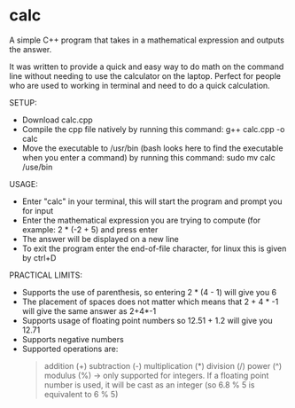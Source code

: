 # calc
A simple C++ program that takes in a mathematical expression and outputs the answer.

It was written to provide a quick and easy way to do math on the command line without needing to use the calculator on the laptop.
Perfect for people who are used to working in terminal and need to do a quick calculation.

SETUP:
  - Download calc.cpp
  - Compile the cpp file natively by running this command: g++ calc.cpp -o calc
  - Move the executable to /usr/bin (bash looks here to find the executable when you enter a command) by running this command: sudo mv calc /use/bin

USAGE:
  - Enter "calc" in your terminal, this will start the program and prompt you for input
  - Enter the mathematical expression you are trying to compute (for example: 2 * (-2 + 5) and press enter
  - The answer will be displayed on a new line
  - To exit the program enter the end-of-file character, for linux this is given by ctrl+D

PRACTICAL LIMITS:
  - Supports the use of parenthesis, so entering 2 * (4 - 1) will give you 6
  - The placement of spaces does not matter which means that 2 + 4 * -1 will give the same answer as 2+4*-1
  - Supports usage of floating point numbers so 12.51 + 1.2 will give you 12.71
  - Supports negative numbers
  - Supported operations are:
    > addition (+)
    > subtraction (-)
    > multiplication (*)
    > division (/)
    > power (^)
    > modulus (%) -> only supported for integers. If a floating point number is used, it will be cast as an integer (so 6.8 % 5 is equivalent to 6 % 5) 
